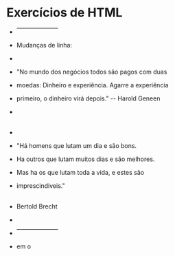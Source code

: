 # Exercícios de HTML

- <hr align ="center" noshade color="blue" size="5" width="20%">

- <div align="left">Mudanças de linha:<br>
- <p>

- "No mundo dos negócios todos são pagos com duas<br>

- moedas: Dinheiro e experiência. Agarre a experiência<br>

- primeiro, o dinheiro virá depois." -- Harold Geneen<br>
  
- </p><br><br>

- <p>

- "Há homens que lutam um dia e são bons.<br>

- Ha outros que lutam muitos dias e são melhores.<br>

- Mas ha os que lutam toda a vida, e estes são<br>

- imprescindiveis."<br><br>

- Bertold Brecht </p>
- </div>

- <hr align ="center" noshade color="blue" size="5" width="20%">
- em
o